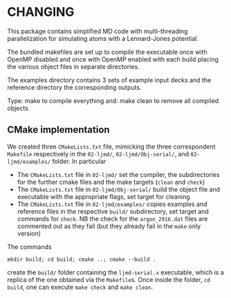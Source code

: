 # CHANGING


This package contains simplified MD code with multi-threading
parallelization for simulating atoms with a Lennard-Jones potential.

The bundled makefiles are set up to compile the executable once
with OpenMP disabled and once with OpenMP enabled with each build
placing the various object files in separate directories.

The examples directory contains 3 sets of example input decks
and the reference directory the corresponding outputs.

Type: make
to compile everything and: make clean
to remove all compiled objects

## CMake implementation
We created three `CMakeLists.txt` file, mimicking the three correspondent `Makefile` respectively in the `02-ljmd/`, `02-ljmd/Obj-serial/`, and `02-ljmd/examples/` folder. In particular

+ The `CMakeLists.txt` file in `02-ljmd/` set the compiler, the subdirectories for the further cmake files and the make targets (`clean` and `check`)
+ The `CMakeLists.txt` file in `02-ljmd/Obj-serial/` build the object file and executable with the appropriate flags, set target for cleaning 
+ The `CMakeLists.txt` file in `02-ljmd/examples/` copies examples and reference files in the respective `build/` subdirectory, set target and commands for `check`. NB the check for the `argon_2916.dat` files are commented out as they fail (but they already fail in the `make` only version)

The commands

    mkdir build; cd build; cmake ..; cmake --build .

create the `build/` folder containing the `ljmd-serial.x` executable, which is a replica of the one obtained via the `Makefile`s. Once inside the folder, `cd build`, one can execute `make check` and `make clean`.